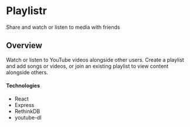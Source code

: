 # Playlistr
Share and watch or listen to media with friends

## Overview
Watch or listen to YouTube videos alongside other users.  Create a playlist and add songs or videos, or join an existing playlist to view content alongside others.

#### Technologies
* React
* Express
* RethinkDB
* youtube-dl
